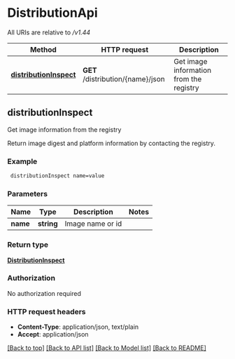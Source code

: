# DistributionApi

All URIs are relative to */v1.44*

Method | HTTP request | Description
------------- | ------------- | -------------
[**distributionInspect**](DistributionApi.md#distributionInspect) | **GET** /distribution/{name}/json | Get image information from the registry


## **distributionInspect**

Get image information from the registry

Return image digest and platform information by contacting the registry.

### Example
```bash
 distributionInspect name=value
```

### Parameters

Name | Type | Description  | Notes
------------- | ------------- | ------------- | -------------
 **name** | **string** | Image name or id |

### Return type

[**DistributionInspect**](DistributionInspect.md)

### Authorization

No authorization required

### HTTP request headers

 - **Content-Type**: application/json, text/plain
 - **Accept**: application/json

[[Back to top]](#) [[Back to API list]](../README.md#documentation-for-api-endpoints) [[Back to Model list]](../README.md#documentation-for-models) [[Back to README]](../README.md)

